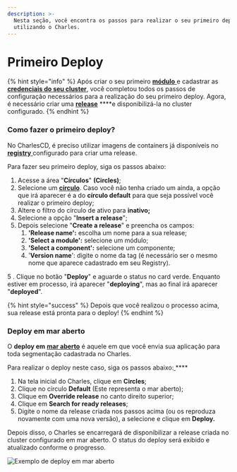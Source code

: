 ```yaml
---
description: >-
  Nesta seção, você encontra os passos para realizar o seu primeiro deploy
  utilizando o Charles.
---
```


# Primeiro Deploy

{% hint style="info" %}
Após criar o seu primeiro [**módulo** ](criando-seu-primeiro-modulo/)e cadastrar as [**credenciais do seu cluster**,](definindo-workspace/ambiente-de-deploy.md) você completou todos os passos de configuração necessários para a realização do seu primeiro deploy. Agora, é necessário criar uma [**release**](../referencia/release.md) ****e disponibilizá-la no cluster configurado.
{% endhint %}

### Como fazer o primeiro deploy?

No CharlesCD, é preciso utilizar imagens de containers já disponíveis no [**registry** ](definindo-workspace/docker-registry.md)configurado para criar uma release. 

Para fazer seu primeiro deploy, siga os passos abaixo:

1. Acesse a área "**Círculos**" **\(Circles\)**;
2. Selecione um [**círculo**](../referencia/circulo.md). Caso você não tenha criado um ainda, a opção que irá aparecer é a do **círculo default** para que seja possível você realizar o  primeiro deploy;
3. Altere o filtro do círculo de ativo para **inativo;** 
4. Selecione a opção "**Insert a release**";
5. Depois selecione "**Create a release**" e preencha os campos: 
   1. **'Release name':** escolha um nome para a sua release;
   2. **'Select a module':** selecione um módulo;
   3. **'Select a component':** selecione um componente;
   4. '**Version name**': digite o nome da tag \(é necessário ser o mesmo  nome que aparece cadastrado em seu Registry\).

5 . Clique no botão "**Deploy**" e aguarde o status no card verde. Enquanto estiver em processo, irá aparecer "**deploying**", mas ao final irá aparecer "**deployed**".

{% hint style="success" %}
Depois que você realizou o processo acima, sua release está pronta para o deploy!
{% endhint %}

### Deploy em mar aberto

O **deploy em** [**mar aberto**](../principais-conceitos.md#mar-aberto-default) é aquele em que você envia sua aplicação para toda segmentação cadastrada no Charles. 

Para realizar o deploy neste caso, siga os passos abaixo:[ ](../principais-conceitos.md#mar-aberto-default)\*\*\*\*

1. Na tela inicial do Charles, clique em **Circles**;
2. Clique no círculo **Default** \(Este representa o mar aberto\);
3. Clique em **Override release** no canto direito superior;
4. Clique em **Search for ready releases**;
5. Digite o nome da release criada nos passos acima \(ou os reproduza novamente com uma nova versão\), a selecione e clique em **Deploy.**

Depois disso, o Charles se encarregará de disponibilizar a release criada no cluster configurado em mar aberto. O status do deploy será exibido e atualizado conforme o progresso.

![Exemplo de deploy em mar aberto](../.gitbook/assets/primeiro-deploy.gif)

